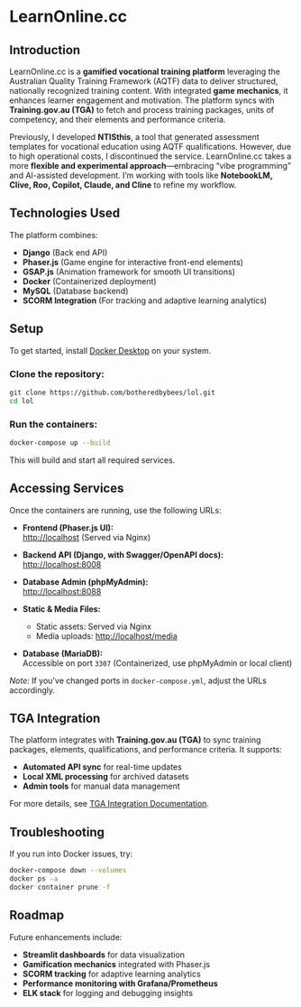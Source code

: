 # LearnOnline.cc

## Introduction

LearnOnline.cc is a **gamified vocational training platform** leveraging the Australian Quality Training Framework (AQTF) data to deliver structured, nationally recognized training content. With integrated **game mechanics**, it enhances learner engagement and motivation. The platform syncs with **Training.gov.au (TGA)** to fetch and process training packages, units of competency, and their elements and performance criteria.

Previously, I developed **NTISthis**, a tool that generated assessment templates for vocational education using AQTF qualifications. However, due to high operational costs, I discontinued the service. LearnOnline.cc takes a more **flexible and experimental approach**—embracing “vibe programming” and AI-assisted development. I’m working with tools like **NotebookLM, Clive, Roo, Copilot, Claude, and Cline** to refine my workflow.

## Technologies Used

The platform combines:
- **Django** (Back end API)
- **Phaser.js** (Game engine for interactive front-end elements)
- **GSAP.js** (Animation framework for smooth UI transitions)
- **Docker** (Containerized deployment)
- **MySQL** (Database backend)
- **SCORM Integration** (For tracking and adaptive learning analytics)

## Setup

To get started, install [Docker Desktop](https://www.docker.com/products/docker-desktop/) on your system.

### Clone the repository:
```sh
git clone https://github.com/botheredbybees/lol.git
cd lol
```

### Run the containers:
```sh
docker-compose up --build
```

This will build and start all required services.

## Accessing Services

Once the containers are running, use the following URLs:

- **Frontend (Phaser.js UI):**  
  [http://localhost](http://localhost) (Served via Nginx)

- **Backend API (Django, with Swagger/OpenAPI docs):**  
  [http://localhost:8008](http://localhost:8008)  

- **Database Admin (phpMyAdmin):**  
  [http://localhost:8088](http://localhost:8088)  

- **Static & Media Files:**  
  - Static assets: Served via Nginx  
  - Media uploads: [http://localhost/media](http://localhost/media)  

- **Database (MariaDB):**  
  Accessible on port `3307` (Containerized, use phpMyAdmin or local client)

*Note:* If you've changed ports in `docker-compose.yml`, adjust the URLs accordingly.

## TGA Integration

The platform integrates with **Training.gov.au (TGA)** to sync training packages, elements, qualifications, and performance criteria. It supports:
- **Automated API sync** for real-time updates
- **Local XML processing** for archived datasets
- **Admin tools** for manual data management

For more details, see [TGA Integration Documentation](docs/technical/tga_integration.md).

## Troubleshooting

If you run into Docker issues, try:
```sh
docker-compose down --volumes
docker ps -a
docker container prune -f
```

## Roadmap

Future enhancements include:
- **Streamlit dashboards** for data visualization
- **Gamification mechanics** integrated with Phaser.js
- **SCORM tracking** for adaptive learning analytics
- **Performance monitoring with Grafana/Prometheus**
- **ELK stack** for logging and debugging insights

